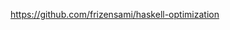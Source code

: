 



https://github.com/frizensami/haskell-optimization














































































